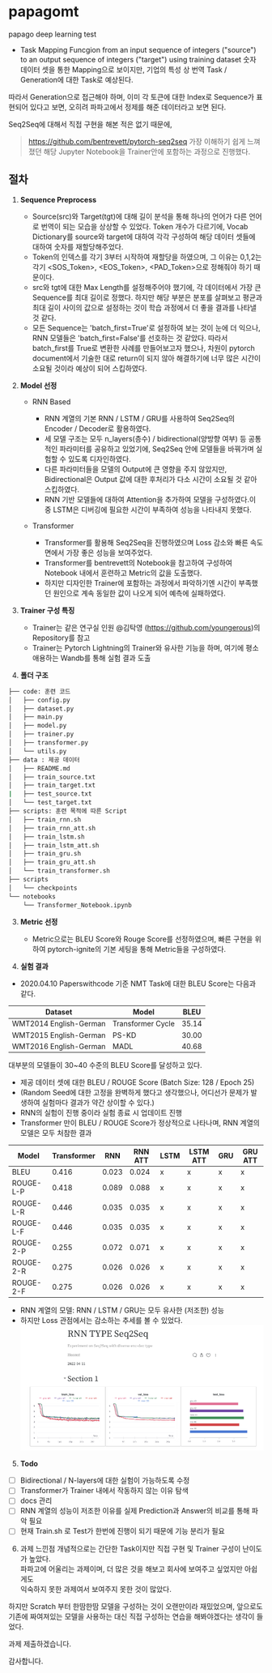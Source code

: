 # papagomt
papago deep learning test

* Task
Mapping Funcgion from an input sequence of integers ("source") to an output sequence of integers ("target") using training dataset
숫자 데이터 셋을 통한 Mapping으로 보이지만, 기업의 특성 상 번역 Task / Generation에 대한 Task로 예상된다.

따라서 Generation으로 접근해야 하며, 이미 각 토큰에 대한 Index로 Sequence가 표현되어 있다고 보면, 오히려 파파고에서 정제를 해준 데이터라고 보면 된다.

Seq2Seq에 대해서 직접 구현을 해본 적은 없기 때문에, 
> https://github.com/bentrevett/pytorch-seq2seq
가장 이해하기 쉽게 느껴졌던 해당 Jupyter Notebook을 Trainer안에 포함하는 과정으로 진행했다.

## 절차
1. **Sequence Preprocess**
    * Source(src)와 Target(tgt)에 대해 길이 분석을 통해 하나의 언어가 다른 언어로 번역이 되는 모습을 상상할 수 있었다. 
    Token 개수가 다르기에, Vocab Dictionary를 source와 target에 대하여 각각 구성하여 해당 데이터 셋들에 대하여 숫자를 재할당해주었다.
    * Token의 인덱스를 각기 3부터 시작하여 재할당을 하였으며, 그 이유는 0,1,2는 각기 <SOS_Token>, <EOS_Token>, <PAD_Token>으로 정해줘야 하기 때문이다.
    * src와 tgt에 대한 Max Length를 설정해주어야 했기에, 각 데이터에서 가장 큰 Sequence를 최대 길이로 정했다. 하지만 해당 부분은 분포를 살펴보고 평균과 최대 길이 사이의 값으로 설정하는 것이 학습 과정에서 더 좋을 결과를 나타낼 것 같다.
    * 모든 Sequence는 'batch_first=True'로 설정하여 보는 것이 눈에 더 익으나, RNN 모델들은 'batch_first=False'를 선호하는 것 같았다. 따라서 batch_first를 True로 변환한 사례를 만들어보고자 했으나, 차원이 pytorch document에서 기술한 대로 return이 되지 않아 해결하기에 너무 많은 시간이 소요될 것이라 예상이 되어 스킵하였다.

2. **Model 선정**  
    * RNN Based  
        * RNN 계열의 기본 RNN / LSTM / GRU를 사용하여 Seq2Seq의 Encoder / Decoder로 활용하였다.  
        * 세 모델 구조는 모두 n_layers(층수) / bidirectional(양방향 여부) 등 공통적인 파라미터를 공유하고 있었기에, Seq2Seq 안에 모델들을 바꿔가며 실험할 수 있도록 디자인하였다.   
        * 다른 파라미터들을 모델의 Output에 큰 영향을 주지 않았지만, Bidirectional은 Output 값에 대한 후처리가 다소 시간이 소요될 것 같아 스킵하였다.  
        * RNN 기반 모델들에 대하여 Attention을 추가하여 모델을 구성하였다.이 중 LSTM은 디버깅에 필요한 시간이 부족하여 성능을 나타내지 못했다.

    * Transformer  
        * Transformer를 활용해 Seq2Seq을 진행하였으며 Loss 감소와 빠른 속도 면에서 가장 좋은 성능을 보여주었다.  
        * Transformer를 bentrevett의 Notebook을 참고하여 구성하여 Notebook 내에서 훈련하고 Metric의 값을 도출했다.  
        * 하지만 디자인한 Trainer에 포함하는 과정에서 파악하기엔 시간이 부족했던 원인으로 계속 동일한 값이 나오게 되어 예측에 실패하였다.  

3. **Trainer 구성 특징**
    * Trainer는 같은 연구실 인원 @김탁영 (https://github.com/youngerous)의 Repository를 참고
    * Trainer는 Pytorch Lightning의 Trainer와 유사한 기능을 하며, 여기에 평소 애용하는 Wandb를 통해 실험 결과 도출

4. **폴더 구조**
```bash
├── code: 훈련 코드
│   ├── config.py
│   ├── dataset.py
│   ├── main.py
│   ├── model.py
│   ├── trainer.py
│   ├── transformer.py
│   └── utils.py
├── data : 제공 데이터
│   ├── README.md
│   ├── train_source.txt
│   ├── train_target.txt
|   ├── test_source.txt
│   └── test_target.txt
├── scripts: 훈련 목적에 따른 Script
│   ├── train_rnn.sh       
│   ├── train_rnn_att.sh
│   ├── train_lstm.sh
│   ├── train_lstm_att.sh
│   ├── train_gru.sh
│   ├── train_gru_att.sh
│   └── train_transformer.sh
├── scripts
│   └── checkpoints
└── notebooks
    └── Transformer_Notebook.ipynb
``` 

3. **Metric 선정**  
    * Metric으로는 BLEU Score와 Rouge Score를 선정하였으며, 빠른 구현을 위하여 pytorch-ignite의 기본 세팅을 통해 Metric들을 구성하였다.   

4. **실험 결과**  
* 2020.04.10 Paperswithcode 기준 NMT Task에 대한 BLEU Score는 다음과 같다.  

Dataset | Model | BLEU |
-----------------| ---------- | -----|
WMT2014 English-German | Transformer Cycle | 35.14 |
WMT2015 English-German | PS-KD | 30.00 |
WMT2016 English-German | MADL | 40.68 |

대부분의 모델들이 30~40 수준의 BLEU Score를 달성하고 있다.  

* 제공 데이터 셋에 대한 BLEU / ROUGE Score (Batch Size: 128 / Epoch 25)
* (Random Seed에 대한 고정을 완벽하게 했다고 생각했으나, 어디선가 문제가 발생하여 실험마다 결과가 약간 상이할 수 있다.)
* RNN의 실험이 진행 중이라 실험 종료 시 업데이트 진행
* Transformer 만이 BLEU / ROUGE Score가 정상적으로 나타나며, RNN 계열의 모델은 모두 처참한 결과

Model | Transformer | RNN | RNN ATT | LSTM | LSTM ATT | GRU | GRU ATT |
---------- | --------- | ------- | ------- | ------- | ------- | ------- | ------- |
BLEU      | 0.416 | 0.023 | 0.024 | x | x | x | x |
ROUGE-L-P | 0.418 | 0.089 | 0.088 | x | x | x | x |
ROUGE-L-R | 0.446 | 0.035 | 0.035 | x | x | x | x |
ROUGE-L-F | 0.446 | 0.035 | 0.035 | x | x | x | x |
ROUGE-2-P | 0.255 | 0.072 | 0.071 | x | x | x | x |
ROUGE-2-R | 0.275 | 0.026 | 0.026 | x | x | x | x |
ROUGE-2-F | 0.275 | 0.026 | 0.026 | x | x | x | x |

* RNN 계열의 모델: RNN / LSTM / GRU는 모두 유사한 (저조한) 성능
* 하지만 Loss 관점에서는 감소하는 추세를 볼 수 있었다.
![RNN Experiment](Report.png)

5. **Todo**
- [ ] Bidirectional / N-layers에 대한 실험이 가능하도록 수정
- [ ] Transformer가 Trainer 내에서 작동하지 않는 이유 탐색
- [ ] docs 관리
- [ ] RNN 계열의 성능이 저조한 이유를 실제 Prediction과 Answer의 비교를 통해 파악 필요
- [ ] 현재 Train.sh 로 Test가 한번에 진행이 되기 때문에 기능 분리가 필요

6. 과제 느낀점
개념적으로는 간단한 Task이지만 직접 구현 및 Trainer 구성이 난이도가 높았다.  
파파고에 어울리는 과제이며, 더 많은 것을 해보고 회사에 보여주고 싶었지만 아쉽게도  
익숙하지 못한 과제여서 보여주지 못한 것이 많았다. 

하지만 Scratch 부터 한땀한땀 모델을 구성하는 것이 오랜만이라 재밌었으며, 앞으로도 기존에 짜여져있는 모델을 사용하는 대신
직접 구성하는 연습을 해봐야겠다는 생각이 들었다.

과제 제출하겠습니다.

감사합니다. 
